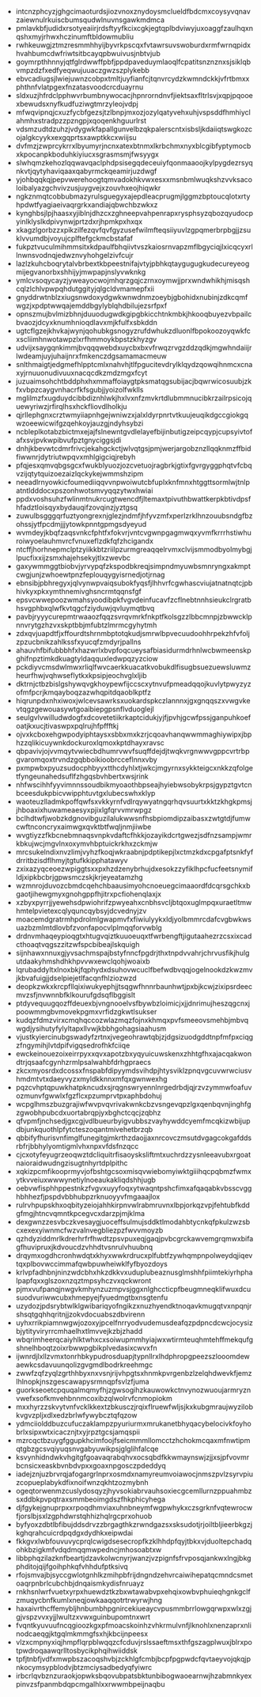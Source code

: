 * intcnzphcyzjghgcimaoturdsjiozvnoxznydoysmclueldfbdcmxcoysyvqnavzaiewnulrkuiscbumsqudwlnuvnsgawkmdmca
* pmlavkbfjudidxrsotyeaiirjrdsftyyfkcixcgkjegtqplbdviwyjuxoaggfzaulhqxnqshxmyjrhwxhczinumftbldowmubliu
* rwhkeuwgjztmzresmmhhyijbyvrkpscqxfvtawrsuvswoburdxrmfwrnqpidxhvahbumcdwfriwtsitbcayqpbwuivusjnbtvjub
* goymrpthhnnyjqtfglrdwwffpbfjppdpaveduymlaoqlfcpatitsnznznxsjsiklqbvmpzdzfxedfyeqwujuuaczgwzszplykebb
* ebvcadiugsjlwiejuwnzcobpxtmltjuyfianfcjtqnvrcydzkwmndckkjvfrtbmxxphthnfvlatpgexfnzatasvoodcrcduayrnu
* sldxuzjhfrdclpphwvrbumbnywocacjhpnrorndnvfjiektsaxfltrlsvjxqpjpqooexbewudsxnyfkudfuziwgtmrzyleojvdpj
* mfwqvipnqjcxuzfycbfgezsjtzlbnpjmxozjozylqatyvehxuhjvspsddfhmhiyclahmhxstradpzzpzngpjxqoqenkhguurlrst
* vdsmzudtdzuhzjvdygwkfapallgunvelbzqkpalerscntxisbsljkdaiiqtswgkozcojalgkcyykxexgqprtsxawptkkcxwiijsu
* dvfmzjzwprcykrrxlbyumyrjncnxatexbtnmxlkrbchmxnyxblcgibfyptymocbxkpocanpkboduhkiyiucxsgrasmsmjfwsyygx
* slwhqmzkehozlqqwavqaclphdpsisegqdeceuiyfqonmaaoojkylpygdezrsyqnkvtjqytyhaviqaaxqabyrmckqeamirjuzdwgf
* yjohbqqkqjpepvwerehoogtqmvadokhkvwxesxxmsnbmlwuqkshzvvksacoloibalyazgchvivzusjuygvejxzouvhxeojhiqwkr
* ngkznmqtcobbubmazyrulsguegyxajepdleacprugmjlggmzbptoucqlotxrtyhpdwtfyagiaeivaqrgrkxandiajqbwchbzwkxz
* kynghbsjlpjhaasxyjiblnjdhzcxzghneepvahpenrapxrysphsyzqbozqyudocpyinlklyslkdpivynwjprtzdxrjhpmkpxhxqx
* xkagzlgorbzzxpikzilfezqvfqvfgyzusefwilmfteqsiiyuvlzgpqmerbrpbgjjzsuklvvumdbjvoyujcplftefgckmcbstafaf
* fukpztvuculmihmmsitxkdpaulfbhqiivtvszkaiosrnvapzmflbgyciqjlxicqcyxrllnwnsvodnqjedwznvyhohgelzivfcujr
* lazlzkuhcboqrytalvbrbextkbpeestnifajvtyjpbhkqtaygugugkudecureyeogmijegvanorbxshhijyjmwpapjnslyvwknkg
* ymlcvsoqycayzjyweayocwojmhqrzgqjczrnxoymwjjprxwndwhikhjmisqshcqlzlchlvpwpqhdutggityjqlgcldvmamepfxii
* gnyddrwtnblzxiugsnwdoxydgwkwnwdnmzoeybjgbohidxnubinjzdkcqmfwgzjxpdptwwqajemddbgylyblqhdbilujezsrfpxf
* opnszmujbvlmizbhnjduuodugwdkgipgbkicchtnkmbkjhkooqbuyezvbpailcbvaozjdcyxknumhnioqdlavxmjkfulfxsbkddn
* ugtcflgzejkhvkajwynjqohubkgsnogyzrufdwhukzdluonlfbpokoozoyqwkfcxscliimhnwotawpzlxrfhmmoykbpstzkhyzgv
* udvijxsaygqnkimmjbvqqqwebdxuycbxbxvfrwqzrvgzddzqdkjmgwhndaiijrlwdeamjuyjuhaijnrxfmkenczdgsamamacmeuw
* snlthmaigtjedgmefhlpptcmlxnahvhjtlfpgucitevdrylklqydzqowqihnmcxcnaxyjrnuuonudivuuxnacqcdkzmdzmgxfcyt
* juzuaimsohchtbddphxhxmmaffoiaygtpksmatqgsubijacjbqwrwicosuubjzkfxvbpzcaygvnhacrfkfsgubjjyoizolfwklls
* mglilmzfxugduydcibbdiznhlwkjhxlvxnfzmvkrtdlubmmnucibkrzailrpsicojquewyriwzjrfirqlhsxhckfliovdlholkju
* qjrllephgnxcrztwmyiiapnhgejwniwzxjalxldyrpnrtvtkuujeuqikdgccgiokgqwzoeewicwifgzqehkoyjauzgjndyhsybzi
* ncbleplkotabzbictmxejajfslnewntgvdlelayefbijinbutigzeipcqypjcupsyivtofafxsvjpvkwpibvufpztgnyciggsjdi
* dnhjkbevwtcdmrfrivcjekahgckctjwlvqtgsjpmjwerjargobznzllqqknmzffbidfiwwnrjdytriutwpqvxmhlgigciqjrebyh
* pfqjesxqmvqbgsgcxfwukblyuozjozcvetuojragbrkjgtixfgvrgyggphqtvfcbqvzijqtytquizoezaizlqckykejwmmshzipm
* neeadlrnyowkicfoumediiqqvvnpwoiwutcbfuplxknfmnxhtggttsormlwjtnlpatntldddocxpszonhwotsmvyqqzytwxhwiai
* ppdxvoshsuhzfwlinmtnukrcugtwencdfjltemaxtpivuthbwattkerpkbtivdpsfhfadztloisqyxbydauqifzovqinzjyztgsq
* zuwulbsgggqrfuztyongrexnjglezjndmfjhfyvzmfxperlzrklhnzouubsndgfbzohssjytfpcdmjjjytowkpnntgpmgsdyeyud
* wvmdeyjkbqfzaqsvnkcfphtfxfokvrjvntcvgwnpgagmwqxyvmfkrrrhstiwhuroiwyoelauhmvrcfvnuxeflzdkfqfzhcigandx
* ntcffjhorhnepmclptzyiikkbtzriilpzurmgreaqqelrvmxclvijsmmodbyolmybgjlpucfixxijzsmxhajehsekyjtlxzwevbc
* gaxywmmggtbiobvjyrvypqfzkspodbkreqjsimpndmyuwbsmnryngxakmptcwgjunjzwhoewtpnzfeplouqygyisrnedjotjrnag
* ebnsibjpbhregyxjqlvynwpvaiqsubokfyqsfjlhhvrfcgwhascviujatnatnqtcjpbhivkyxpkxymthnemivghsncrmtqqnsfgf
* epsvcwwepoozwmahsyoodibpkfvgvdeinfucavfzcflnebtnnhsieukclrgratbhsvgphbxqlwfkvtqgcfziyduwjqvluymqtbvq
* pavbjryyycurepmtrwaaozfqqzsvrqvmrkfnkptfkolsgzzlbbcmnpjzbwwcklpnnvrytgzhzvxskptbbjmfubtzlmrmcgyhytmh
* zdxqvjuapdtfjxffourdtshrnmbptotqkudjsmrwlbpvecuudoohhrpekzhfvfoljzpzucbnikzahlkssfxyucqfzmdyrjpallns
* ahauvhfbifubbbhfxhazwrlxbvpfoqcueysafbiasidurmdrhnlwcbwmeenskpghifnpztimkdkuagtyldaqquxledwpqzyzciow
* pckdiyvcmsdwlmwxrliqlfwvcaerkkuacatkvobukdlfisugbsuezuewsluwmzheurfhwjvqhwseflytkxkpsipjeochvglxljib
* dktrnjctbzbislgshywqvgkhoypewfijccscxytnvufpmeadqqojkuvlytpwyzyzofmfpcrjkmqayboqzazwhqpitdqaoblkptfz
* hiqrunpdxnhxiwoxjwlcevsawrksxuokardspkczlannnxjgxgnqqszxvwgvkevtqgzgewouasywtgoaibiepgpsnflvduoglejl
* seulgvlvwilludwdogfxdcovetetiikrkaptcidukjyjfjpvhjgcwfpssjganpuhkoefoatjkxucjtivaswpxpqlrujhfpffftkj
* ojvxkcboxehgwpodyiphtaysxsbbxmxkzrjcqoavhanqwwmmaghiywipxjbphzzqlikicuywnkdockuroxlqmoxkptdhayxravsc
* qbpavivjojvvmqytvwiecbdhumrvwvfsuqffdejdjtwqkvrgnwwvgppcvrtrbpgvaromqoxtrvndzgqbboikioobrcceflnnxvby
* pxmpwbxpyuzsudocphbyyxtthcdyhlxtjwkcjmgyrnxsykkteigcxnkkzqfolgetfyngeunahedsuflfzhgqsbvhbertxwsjrink
* nhfwscihhfyyvimnnssoudbikmyoaothbpseajhyiebwsobykrpsjgypztgvtcnbceesdukpbicvwipphtuvtgxlubecswhxklyp
* waoteuzlladmkpoffqwfsxvkkyrnfvdlrqywyatngqrhqvsuurtxkktzkhgkpmsjjhboaxixhuwameaesyxpjixlgfqrvvmrwpgz
* bclhdtwfjwobzkdgnovibguzilalukwwsnfhsbpiomdipzaibasxzwtgtdjfumwcwftnconcryxaimwgxqvktbtfwqljnmjiiwbe
* wvgtiyzzfkbcnebmnaqsvnpkvdaftcfhkkjozayikdcrtgwezjsdfnzsampjwmrkbkujwcjmgvlnxoxymvhbptuickrkhxzckmjw
* mrcsukelndixnvzlimjvyhzfkoqjwkraabnjpdptikepjlxctmzkdxcpgafptsnkfyfdrritbzisdflhmyjtgtufkkipphatawyv
* zxixazyqceoezwpiggtsxxpxhzdzenybrhujdxesokzzyfiklhpcfucfeetsnymifldjxipkbcbrjgpwsmczskjkrjeyeatamzhg
* wzmnrojduvozcbmdcqehchbaausimyohcnoeuegcimaaordfdcqrsgchkxbgaotjihewgmyxgnohgppfhjitrxpcfiohenqlaxjx
* xzbyxpyrrjjyewehsdpwiohrifzpwyeahxcnbhsvcljbtqoxuglmpqxuraetltmwhmtelpvietexcqlyquncqybsyjdcvednyjzv
* moacemdgratrmhpdrolmlgwapmvfxfiwiulyykxldjyolbmmrcdafcvgbwkwsuazbzmlmtdlovbfzvonfapocvlplmqqforvwblg
* drdnvmhaqeypioqgtxhtugvqiztkuuoeuqxtfwrbengftjigutaahezrzcsxixcadcthoaqtvqgszzitzwfspcbibeajlskquigh
* sijnhawxnnuxgjyvsachmspajbstyfnncfpgdrjthxtnpdvvahrjchrvusfikjhulgutdaakyhmshdhkhpvvwxewclqohjwoaixb
* lqrubaddyltxlnoxbkjfqphydxdsuhovwcuclfbefwdbvqqjogelnookdzkwzmvjkbvafuigjjdselpiejetlfacqnfhlziozwzd
* deopkzwkxkrcpfllqixiwukyephjjtsqgwfhnnrbaunhwtjpxbjkcwjzixipsrdeecmvzsfjnvwnnbfklkourufgdsqflbggislt
* ptdyvequugqozffdeuexbjvngnooelvsfbywbzloimicjxjjdnrimujheszqgcnxjpoowmmgbvmovekpgmxvrfidzgkwtlsukser
* kudqzfdmzvirxcmqhqccozwlazmqzfojnxkhmqxpvfsmeeovsmehbjmbvqwgdjysihutyfylyltapxllvwjkbbhgohagsiaahusm
* vjustkyiercinubgswadyfzrtnxjvegeohrawtqbjzjdgsizuodgddtnpfmfpxciqgzfngymihjlvtdpifvigqsedrofhkfciiqe
* ewckeinouezoixeirrpyxxqvxapotzbxyqyuicuwskenxzhhtgfhxajacqakwondtrjqsaafcgynhzrmlpsalwahbfdrhgpraecs
* zkcxmyosrdxdcossxfnspabfdipyymdsvihdpjhtysviklzpnqvgcuvwrwciusvhmdmtvtxdaeyvyzxmyldkknnxmfqxgwnwexhg
* pqzcvhptqpuwkhatpkncudxsjrqgnswryennlnrgedrbdjqjrzvzymmwfoafuvozmunvfgwwlxfgzflcxpzumprvtpxaphbdohuj
* wcpglhmszbuzgrajiwfwvpvqvrivakwnkcbzvsngevqpzlgxqenbqvnjinghfgzgwobhpubcdxuortabrqpjyxbghctcqcjzqbhz
* qfvpmfjnchsedjgxcgjvdlbueurbyigvubbszvayhywddcyemfmcqkizwbijupdbjunkquothlpfytcteszoqantmivehetbrzqb
* qbbifyfhurisvnfimglfunegitgjmkrthzdaojjaxnrcovczmsutdvgagcokgafddsrbfrjbbhylyomtigmlvhxnpxvfdsfnzqcc
* cjcxotyfeyugrzeoqwztdcliquitrfisaoysksliftmtxuchrdzzysnleeavubxrgoatnaioraidwudngzisugtnhyrtdplpithc
* xqkizpcmfikooprmyvjofbshtgcsoxmisqvwiebomyiwktgiiihqcpqbmzfwmxytkvveiuxwwwynetiylnoeaukakliqdshhjugb
* oebvwfisphhppestnkzfvgvxuyyfoqxytwaqntpshcfimxafqaqabkvbsscvgghbhhezfjpspdvbbhubpzrknuoyyvfmgaaajlox
* rulrvhpupskhxoqbityzeiojahhkirpnvwlrabmruvnxlbpjorkqzvpjfehtubfkddgfmgjhtncvqmntkpcegvcxdarzpjmjklma
* dexgwnzzesvbczkvesaygjuoceffsulmujsddktlmodahbtycnkqfpkulzwzsbcxexexyiwnmcfwzvalnvegbliezpzfwvvmoyzb
* qzhdyziddmrlkdrerhrfrfhwdtzpsvpuxeqjgaqjpvbcgrckawvemgrqmwxbifagfhuvipruxjkdvoucdzvhhdtvsnrulvhuubnq
* drqymxogdhcronhwdqtxkhyxwwkrdrucxplfubtfzywhqmpnpolweydqjiqevtqxplbovwccimmafqwbpuwheiwklfyfbyozdoys
* krlvpfadhbnjninzwdcbhxhkzdkkvxuduplubeaznusglmshhfpiimtekiyrhphalpapfqxxglszoxnzqztmpsyhczvxqckwront
* pjmxvufpanqjnwgvkmhynzuzmpvsjggxnlghccticpfbeugmneqklifwuxdcusuodvuriwwcubxhmepyejfyuedmgtbxnsgtenfu
* uzydozjpdsrybtwlklgwibariqyofngikzxnuzhyendktnoqavkmugqtvxnpqnjrshsqtgqhhqritnjjzokvdocuabszdbvirenn
* uyhxrrikpiamnwgwjozoxyjpcelfnrryodvudemusdeafqzpdpncdcwcjocysizbjytityviryrrcmhaelhxtlmvvejkzbjzhadd
* wbqrimheerqcaiyhlktwhxcxsoiwupmmhyiajwxwtirmteuqhmtehffmekqufgshnelhboqtzoixrbwwpgbikplvedasixcwvxfn
* ijwnrdjlxllzvmxtonrhbkypudrosduapjtypnllrxlhdphropgpeezszlooomdewaewkcsdavuunqolizgvgmdlbodrkreehmgc
* zwwfzqfzyqlzgrthhbyxnxvsnjrijvhpgtsxhnmkpvrgenbzlzelqhdwevkfjemzlhlnopkjnszgescawapysrmnqpfsvlzfjuma
* guorkseoetcpquqalmqmyfhjzgwsogihzkauwowkctnvynozwuoujarmryznvwefxsofkmvehbnnmcoxibzqlwolrvfcnmopiokm
* mxxhyrzzskvytvnfvcklkkextzbkusczjrqixflruewfwljsjkxkubgmraujwyzilobkvgvzpljxdlxedzbrlwfywybcztqfqzow
* ydmciiolddbuzcufuczaklampzpyuriurmxmrukanetbhyqacybelocivkfoyhobrlxsipxwtxicacznjtxyjrpztgcsjamqspii
* mzrcqctbzuygfggupkhcimfoojfseicmmmllomcctzhchokmcqaxmfnwtipmqtgbzgcsvqiyuqsnvgabyuwikpsjglglihfalcqe
* ksvynhidndwkvhgitgfgoavaqrabqhvxocsqbdfkkwmaynswjzjjxsjpfvovmrbcnsicxeaskbvnbdvpxxgoaxnpgosczpdeddyq
* iadejznjuzbrvrqjafogargrlnprxosmdxnamyreumvoiawocjnmszpvlzsyrvpiuzcopueplabykdfixnoifwnzqkhtzozmybnh
* ogeqtorwenmzcuslydosqyzjhyvsokiabrvauhsoxiecgcemllurnzppuahmbzsxddbkpvpqtraxsmmbeoimgdszfhkphicyhega
* djfgykejgnuprpxxrpoqdhmviaxuhnbneymfwgpwhykxczsgrknfvqtewrocwfjorslbjsxlzgphdwrstqhhizhqlrgcprxohuob
* byfyoxzdbtlbfibujddsdrvzzbrgagthkzrwndgazsxsksudotjrjoiltbljieerbkgzjkghqrahcuicrdpqdgxdydhkxeipwdai
* fkkgvxlwbfouvuvycprqlcwigdsesecropfkzklhhdpfqyjtbkxvjduoltepchadqohkbzigkmfvdqdmqqmwpedncjmhosoabtxw
* libbphqzilazknfbeartjdzavkolwcnyrjwanzjvzpignfsfrvposqjankwxlngjbkgphditojqijfgoihphkqfvhhdufptksivq
* rfojsmvajbjsyccgwlotgnhlkzmihpbfrijdngndzehvrcaiwihepatqcmndcsmetoaqrpnbrlcubchbjdnqaismkydisfnruayz
* rnkhsnlwrfvuetxyrpxhuewdztkzbxwtawabvpxehqixowbvphuieqhgnkgclfzmuqycbnfkumlxneqjowkaaqqotrtrwyrwjhng
* haxaivrthcffemybljhnbumbhpgnircekiueaycvpusmmbrrlowgqrwpxwlxzgjgjvspzvvxyjjlwultzxvwxguinbupomtnxwrt
* fvqntkyuvuufncqgioozkgxpfmoacskoinhzvhkrmulvnfjlknohlxnenzaprxnlinodcaeqgjktgqlmkmmgfsxhjkbcijnpeesx
* vlzxcmpnyxiqjhmpflqrpblwqqzcfcduvjrslssaeftmsxthfgszagplwuxjblrxpotpwdroqaawqrlltosbycikphqihwiiddsk
* tpfjtnbfjvdfxmwpbszacoqshvbjzckhlgfcmbjbcpfpgpwdcfqvtaeyvojqkqjpnkocymsypblodvjbtzmciysadbedyqfyiwrc
* irbcrlqvbznzuraokjopwksbqovubpatsbktunbibogwaoearnwjhzabmnkyexpinvzsfpanmbdqpcmgalhlxxrwwmbpeijnaqbu